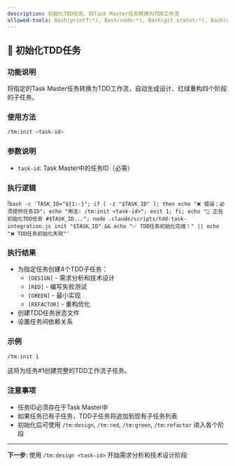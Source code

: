 ```yaml
---
description: 初始化TDD任务，将Task Master任务转换为TDD工作流
allowed-tools: Bash(printf:*), Bash(node:*), Bash(git status:*), Bash(git add:*), Bash(git commit:*), mcp__task-master-ai__*
---
```


## 🚀 初始化TDD任务

### 功能说明
将指定的Task Master任务转换为TDD工作流，自动生成设计、红绿重构四个阶段的子任务。

### 使用方法
```bash
/tm:init <task-id>
```

### 参数说明
- `task-id`: Task Master中的任务ID（必需）

### 执行逻辑

!`bash -c 'TASK_ID="${1:-}"; if [ -z "$TASK_ID" ]; then echo "❌ 错误：必须提供任务ID"; echo "用法: /tm:init <task-id>"; exit 1; fi; echo "🚀 正在初始化TDD任务 #$TASK_ID..."; node .claude/scripts/tdd-task-integration.js init "$TASK_ID" && echo "✅ TDD任务初始化完成！" || echo "❌ TDD任务初始化失败"'`

### 执行结果
- 为指定任务创建4个TDD子任务：
  - `[DESIGN]` - 需求分析和技术设计
  - `[RED]` - 编写失败测试
  - `[GREEN]` - 最小实现
  - `[REFACTOR]` - 重构优化
- 创建TDD任务状态文件
- 设置任务间依赖关系

### 示例
```bash
/tm:init 1
```
这将为任务#1创建完整的TDD工作流子任务。

### 注意事项
- 任务ID必须存在于Task Master中
- 如果任务已有子任务，TDD子任务将追加到现有子任务列表
- 初始化后可使用 `/tm:design`, `/tm:red`, `/tm:green`, `/tm:refactor` 进入各个阶段

---
**下一步**: 使用 `/tm:design <task-id>` 开始需求分析和技术设计阶段